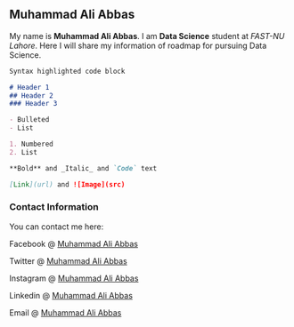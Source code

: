 ## Muhammad Ali Abbas

My name is **Muhammad Ali Abbas**. I am **Data Science** student at _FAST-NU Lahore_. Here I will share my information of roadmap for pursuing Data Science.

```markdown
Syntax highlighted code block

# Header 1
## Header 2
### Header 3

- Bulleted
- List

1. Numbered
2. List

**Bold** and _Italic_ and `Code` text

[Link](url) and ![Image](src)
```

### Contact Information

You can contact me here:
 
 Facebook @   [Muhammad Ali Abbas](https://www.facebook.com/aaliabbaas)
 
 Twitter @    [Muhammad Ali Abbas](https://twitter.com/to_aliabbas)
 
 Instagram @  [Muhammad Ali Abbas](https://instagram.com/to_aliabbas)
 
 Linkedin @   [Muhammad Ali Abbas](https://linkedin.com/in/aaliabbaas)
 
 Email @      [Muhammad Ali Abbas](mailto:alibukhari45@hotmail.com)
 
